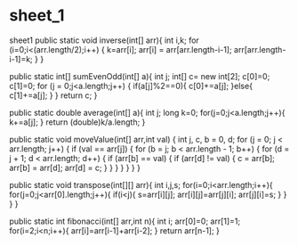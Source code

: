 # sheet_1
sheet1
public static void inverse(int[] arr){
	int i,k;
	for (i=0;i<(arr.length/2);i++) {
            k=arr[i];
            arr[i] = arr[arr.length-i-1];
            arr[arr.length-i-1]=k;
        }
}

public static int[] sumEvenOdd(int[] a){
        int j;
        int[] c= new int[2];
        c[0]=0;
        c[1]=0;
        for (j = 0;j<a.length;j++) {
            if(a[j]%2==0){
                c[0]+=a[j];
            }else{
                c[1]+=a[j];
            }
        }
        return c;
}

public static double average(int[] a){
        int j;
        long k=0;
        for(j=0;j<a.length;j++){
            k+=a[j];
        }
        return (double)k/a.length;
}

public static void moveValue(int[] arr,int val) {
        int j, c, b = 0, d;
        for (j = 0; j < arr.length; j++) {
            if (val == arr[j]) {
                for (b = j; b < arr.length - 1; b++) {
                    for (d = j + 1; d < arr.length; d++) {
                        if (arr[b] == val) {
                            if (arr[d] != val) {
                                c = arr[b];
                                arr[b] = arr[d];
                                arr[d] = c;
                            }
                        }
                    }
                }
            }
        }
 }


public static void transpose(int[][] arr){
        int i,j,s;
        for(i=0;i<arr.length;i++){
            for(j=0;j<arr[0].length;j++){
                if(i<j){
                    s=arr[i][j];
                    arr[i][j]=arr[j][i];
                    arr[j][i]=s;
                }
            }
        }
 }


 public static int fibonacci(int[] arr,int n){
        int i;
        arr[0]=0;
        arr[1]=1;
        for(i=2;i<n;i++){
            arr[i]=arr[i-1]+arr[i-2];
        }
        return arr[n-1];
 }
